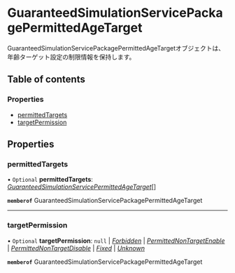 # GuaranteedSimulationServicePackagePermittedAgeTarget


<div lang=\"ja\">GuaranteedSimulationServicePackagePermittedAgeTargetオブジェクトは、年齢ターゲット設定の制限情報を保持します。</div> 

## Table of contents

### Properties

- [permittedTargets](guaranteedsimulationservicepackagepermittedagetarget.md#permittedtargets)
- [targetPermission](guaranteedsimulationservicepackagepermittedagetarget.md#targetpermission)

## Properties

### permittedTargets

• `Optional` **permittedTargets**: [*GuaranteedSimulationServicePermittedAgeTarget*](guaranteedsimulationservicepermittedagetarget.md)[]

**`memberof`** GuaranteedSimulationServicePackagePermittedAgeTarget

___

### targetPermission

• `Optional` **targetPermission**: ``null`` \| [*Forbidden*](./enums/guaranteedsimulationservicepackagepermissiontype.md#forbidden) \| [*PermittedNonTargetEnable*](./enums/guaranteedsimulationservicepackagepermissiontype.md#permittednontargetenable) \| [*PermittedNonTargetDisable*](./enums/guaranteedsimulationservicepackagepermissiontype.md#permittednontargetdisable) \| [*Fixed*](./enums/guaranteedsimulationservicepackagepermissiontype.md#fixed) \| [*Unknown*](./enums/guaranteedsimulationservicepackagepermissiontype.md#unknown)

**`memberof`** GuaranteedSimulationServicePackagePermittedAgeTarget
